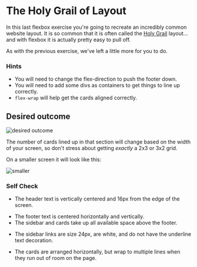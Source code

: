# The Holy Grail of Layout

In this last flexbox exercise you're going to recreate an incredibly common website layout. It is so common that it is often called the [Holy Grail](https://www.google.com/search?q=holy+grail+layout&tbm=isch&sclient=img) layout... and with flexbox it is actually pretty easy to pull off.

As with the previous exercise, we've left a little more for you to do.

### Hints
- You will need to change the flex-direction to push the footer down.
- You will need to add some divs as containers to get things to line up correctly. 
- `flex-wrap` will help get the cards aligned correctly.

## Desired outcome

![desired outcome](./desired-outcome.png)

The number of cards lined up in that section will change based on the width of your screen, so don't stress about getting _exactly_ a 2x3 or 3x2 grid.

On a smaller screen it will look like this:

![smaller](./desired-outcome-smaller.png)

### Self Check
<!-- - The header text is size 32px and weight 900. -->
- The header text is vertically centered and 16px from the edge of the screen.
<!-- - The footer is pushed to the bottom of the screen (the footer may go _below_ the bottom of the screen if the content of the 'cards' section overflows and/or if your screen is shorter). -->
- The footer text is centered horizontally and vertically.
- The sidebar and cards take up all available space above the footer.
<!-- - The sidebar is 300px wide (and it doesn't shrink). -->
- The sidebar links are size 24px, are white, and do not have the underline text decoration.
<!-- - The sidebar has 16px padding. -->
<!-- - There is 32px padding around the 'cards' section. -->
- The cards are arranged horizontally, but wrap to multiple lines when they run out of room on the page.
